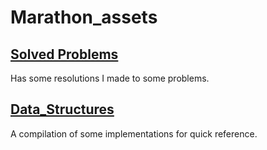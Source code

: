 # Marathon_assets

## [Solved Problems](https://github.com/LuizFBR/Marathon_assets/tree/master/Solved%20Problems)
Has some resolutions I made to some problems.

## [Data_Structures](https://github.com/LuizFBR/Marathon_assets/tree/master/Data%20Structures)
A compilation of some implementations for quick reference.
